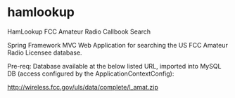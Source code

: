 # hamlookup
HamLookup FCC Amateur Radio Callbook Search

Spring Framework MVC Web Application for searching the US FCC Amateur Radio Licensee database.

Pre-req: Database available at the below listed URL, imported into MySQL DB (access configured by the ApplicationContextConfig): 

http://wireless.fcc.gov/uls/data/complete/l_amat.zip
